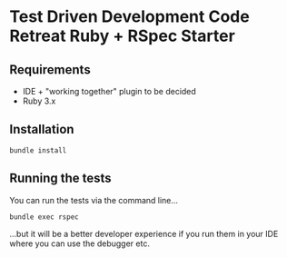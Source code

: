 # Test Driven Development Code Retreat Ruby + RSpec Starter

## Requirements

* IDE + "working together" plugin to be decided
* Ruby 3.x

## Installation

    bundle install

## Running the tests

You can run the tests via the command line...

    bundle exec rspec

...but it will be a better developer experience if you run them in your IDE where you can use the debugger etc.
